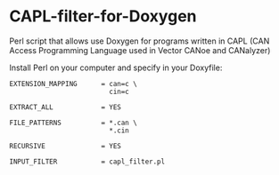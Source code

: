 # CAPL-filter-for-Doxygen
Perl script that allows use Doxygen for programs written in CAPL (CAN Access Programming Language used in Vector CANoe and CANalyzer)

Install Perl on your computer and specify in your Doxyfile:

    EXTENSION_MAPPING      = can=c \
                             cin=c

    EXTRACT_ALL            = YES

    FILE_PATTERNS          = *.can \
                             *.cin
    
    RECURSIVE              = YES

    INPUT_FILTER           = capl_filter.pl
